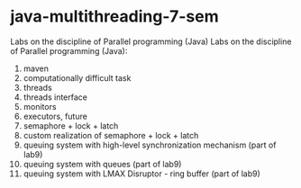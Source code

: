 # java-multithreading-7-sem
 Labs on the discipline of Parallel programming (Java)
 Labs on the discipline of Parallel programming (Java):
 1) maven
 2) computationally difficult task
 3) threads
 4) threads interface
 5) monitors
 6) executors, future
 7) semaphore + lock + latch
 8) custom realization of semaphore + lock + latch
 9) queuing system with high-level synchronization mechanism (part of lab9)
 10) queuing system with queues (part of lab9)
 11) queuing system with LMAX Disruptor - ring buffer (part of lab9)
